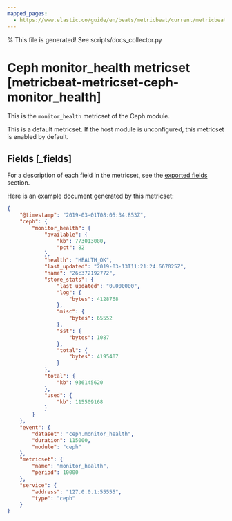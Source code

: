 ```yaml
---
mapped_pages:
  - https://www.elastic.co/guide/en/beats/metricbeat/current/metricbeat-metricset-ceph-monitor_health.html
---
```


% This file is generated! See scripts/docs_collector.py

# Ceph monitor_health metricset [metricbeat-metricset-ceph-monitor_health]

This is the `monitor_health` metricset of the Ceph module.

This is a default metricset. If the host module is unconfigured, this metricset is enabled by default.

## Fields [_fields]

For a description of each field in the metricset, see the [exported fields](/reference/metricbeat/exported-fields-ceph.md) section.

Here is an example document generated by this metricset:

```json
{
    "@timestamp": "2019-03-01T08:05:34.853Z",
    "ceph": {
        "monitor_health": {
            "available": {
                "kb": 773013080,
                "pct": 82
            },
            "health": "HEALTH_OK",
            "last_updated": "2019-03-13T11:21:24.667025Z",
            "name": "26c372192772",
            "store_stats": {
                "last_updated": "0.000000",
                "log": {
                    "bytes": 4128768
                },
                "misc": {
                    "bytes": 65552
                },
                "sst": {
                    "bytes": 1087
                },
                "total": {
                    "bytes": 4195407
                }
            },
            "total": {
                "kb": 936145620
            },
            "used": {
                "kb": 115509168
            }
        }
    },
    "event": {
        "dataset": "ceph.monitor_health",
        "duration": 115000,
        "module": "ceph"
    },
    "metricset": {
        "name": "monitor_health",
        "period": 10000
    },
    "service": {
        "address": "127.0.0.1:55555",
        "type": "ceph"
    }
}
```
